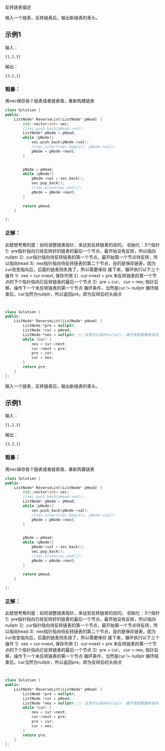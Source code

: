 反转链表描述

输入一个链表，反转链表后，输出新链表的表头。

## 示例1

输入：

```
{1,2,3}
```

输出：

```
{3,2,1}
```



### 粗暴：

用vec保存各个链表或者链表值，重新构建链表

```c++
class Solution {
public:
    ListNode* ReverseList(ListNode* pHead) {
        std::vector<int> vec;
        //vec.push_back(pHead->val);
        ListNode* pNode = pHead;
        while (pNode){
            vec.push_back(pNode->val);
            //vec.insert(vec.begin(), pNode->val);
            pNode = pNode->next;
        }
        

        pNode = pHead;
        while (pNode){
            pNode->val = vec.back();
            vec.pop_back();
            //vec.erase(vec.end());
            pNode = pNode->next;
        }
        
        return pHead;
    }

};
```



### 正解：

此题想考察的是：如何调整链表指针，来达到反转链表的目的。
初始化：3个指针
1）pre指针指向已经反转好的链表的最后一个节点，最开始没有反转，所以指向nullptr
2）cur指针指向待反转链表的第一个节点，最开始第一个节点待反转，所以指向head
3）nex指针指向待反转链表的第二个节点，目的是保存链表，因为cur改变指向后，后面的链表则失效了，所以需要保存
接下来，循环执行以下三个操作
1）nex = cur->next, 保存作用
2）cur->next = pre 未反转链表的第一个节点的下个指针指向已反转链表的最后一个节点
3）pre = cur， cur = nex; 指针后移，操作下一个未反转链表的第一个节点
循环条件，当然是cur != nullptr
循环结束后，cur当然为nullptr，所以返回pre，即为反转后的头结点

```C++


class Solution {
public:
    ListNode* ReverseList(ListNode* pHead) {
        ListNode *pre = nullptr;
        ListNode *cur = pHead;
        ListNode *nex = nullptr; // 这里可以指向nullptr，循环里面要重新指向
        while (cur) {
            nex = cur->next;
            cur->next = pre;
            pre = cur;
            cur = nex;
        }
        return pre;
    }
};
```



输入一个链表，反转链表后，输出新链表的表头。

## 示例1

输入：

```
{1,2,3}
```

输出：

```
{3,2,1}
```



### 粗暴：

用vec保存各个链表或者链表值，重新购置链表

```c++
class Solution {
public:
    ListNode* ReverseList(ListNode* pHead) {
        std::vector<int> vec;
        //vec.push_back(pHead->val);
        ListNode* pNode = pHead;
        while (pNode){
            vec.push_back(pNode->val);
            //vec.insert(vec.begin(), pNode->val);
            pNode = pNode->next;
        }
        

        pNode = pHead;
        while (pNode){
            pNode->val = vec.back();
            vec.pop_back();
            //vec.erase(vec.end());
            pNode = pNode->next;
        }
        
        return pHead;
    }

};
```



### 正解：

此题想考察的是：如何调整链表指针，来达到反转链表的目的。
初始化：3个指针
1）pre指针指向已经反转好的链表的最后一个节点，最开始没有反转，所以指向nullptr
2）cur指针指向待反转链表的第一个节点，最开始第一个节点待反转，所以指向head
3）nex指针指向待反转链表的第二个节点，目的是保存链表，因为cur改变指向后，后面的链表则失效了，所以需要保存
接下来，循环执行以下三个操作
1）nex = cur->next, 保存作用
2）cur->next = pre 未反转链表的第一个节点的下个指针指向已反转链表的最后一个节点
3）pre = cur， cur = nex; 指针后移，操作下一个未反转链表的第一个节点
循环条件，当然是cur != nullptr
循环结束后，cur当然为nullptr，所以返回pre，即为反转后的头结点

```C++


class Solution {
public:
    ListNode* ReverseList(ListNode* pHead) {
        ListNode *pre = nullptr;
        ListNode *cur = pHead;
        ListNode *nex = nullptr; // 这里可以指向nullptr，循环里面要重新指向
        while (cur) {
            nex = cur->next;
            cur->next = pre;
            pre = cur;
            cur = nex;
        }
        return pre;
    }
};
```

